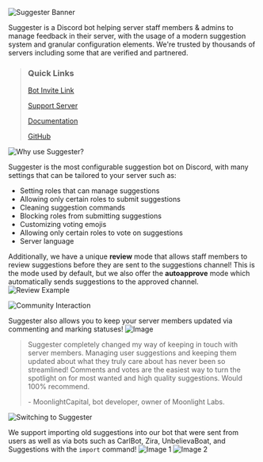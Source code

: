 ![Suggester Banner](https://cdn.discordapp.com/attachments/566351843282780181/769229116054175814/newsbanner_1.png)

Suggester is a Discord bot helping server staff members & admins to manage feedback in their server, with the usage of a modern suggestion system and granular configuration elements. We're trusted by thousands of servers including some that are verified and partnered.

> ### Quick Links
> [Bot Invite Link](https://discordapp.com/oauth2/authorize?client_id=564426594144354315&scope=bot&permissions=805694544)
>
> [Support Server](https://discord.gg/G5pEdUp)
>
> [Documentation](https://suggester.js.org/)
>
> [GitHub](https://github.com/Suggester/Suggester)


![Why use Suggester?](https://cdn.discordapp.com/attachments/701814693785764020/770699355996028928/sbanneruseDONE2.png)

Suggester is the most configurable suggestion bot on Discord, with many settings that can be tailored to your server such as:
- Setting roles that can manage suggestions
- Allowing only certain roles to submit suggestions
- Cleaning suggestion commands
- Blocking roles from submitting suggestions
- Customizing voting emojis
- Allowing only certain roles to vote on suggestions
- Server language

Additionally, we have a unique **review** mode that allows staff members to review suggestions before they are sent to the suggestions channel! This is the mode used by default, but we also offer the **autoapprove** mode which automatically sends suggestions to the approved channel.
![Review Example](https://cdn.discordapp.com/attachments/701814693785764020/770697716154105896/review.png)


![Community Interaction](https://cdn.discordapp.com/attachments/701814693785764020/770698539768217620/sbannercommDONE2.png)

Suggester also allows you to keep your server members updated via commenting and marking statuses! 
![Image](https://cdn.discordapp.com/attachments/701814693785764020/770697717671919645/statuses.png)
> Suggester completely changed my way of keeping in touch with server members. Managing user suggestions and keeping them updated about what they truly care about has never been so streamlined! Comments and votes are the easiest way to turn the spotlight on for most wanted and high quality suggestions. Would 100% recommend.
>
> \- MoonlightCapital, bot developer, owner of Moonlight Labs.


![Switching to Suggester](https://cdn.discordapp.com/attachments/701814693785764020/770698981205606420/sbannerswitchDONE2.png)

We support importing old suggestions into our bot that were sent from users as well as via bots such as CarlBot, Zira, UnbelievaBoat, and Suggestions with the `import` command! 
![Image 1](https://cdn.discordapp.com/attachments/701814693785764020/770697712462331974/import1.png) ![Image 2](https://cdn.discordapp.com/attachments/701814693785764020/770697714907742258/import2.png)

